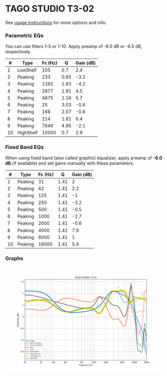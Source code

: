 # TAGO STUDIO T3-02
See [usage instructions](https://github.com/jaakkopasanen/AutoEq#usage) for more options and info.

### Parametric EQs
You can use filters 1-5 or 1-10. Apply preamp of -6.5 dB or -6.5 dB, respectively.

|   # | Type      |   Fc (Hz) |    Q |   Gain (dB) |
|-----|-----------|-----------|------|-------------|
|   1 | LowShelf  |       105 | 0.7  |         2.4 |
|   2 | Peaking   |       233 | 0.65 |        -3.2 |
|   3 | Peaking   |      1392 | 1.63 |        -4.2 |
|   4 | Peaking   |      2877 | 1.91 |         4.5 |
|   5 | Peaking   |      4875 | 1.16 |         5.7 |
|   6 | Peaking   |        25 | 3.03 |        -0.6 |
|   7 | Peaking   |       168 | 2.07 |        -0.6 |
|   8 | Peaking   |       214 | 1.81 |         0.4 |
|   9 | Peaking   |      7649 | 4.95 |        -2.1 |
|  10 | HighShelf |     10000 | 0.7  |         2.9 |

### Fixed Band EQs
When using fixed band (also called graphic) equalizer, apply preamp of **-8.0 dB** (if available) and set gains manually with these parameters.

|   # | Type    |   Fc (Hz) |    Q |   Gain (dB) |
|-----|---------|-----------|------|-------------|
|   1 | Peaking |        31 | 1.41 |         2   |
|   2 | Peaking |        62 | 1.41 |         2.2 |
|   3 | Peaking |       125 | 1.41 |        -1   |
|   4 | Peaking |       250 | 1.41 |        -3.2 |
|   5 | Peaking |       500 | 1.41 |        -0.5 |
|   6 | Peaking |      1000 | 1.41 |        -2.7 |
|   7 | Peaking |      2000 | 1.41 |        -0.6 |
|   8 | Peaking |      4000 | 1.41 |         7.9 |
|   9 | Peaking |      8000 | 1.41 |         1   |
|  10 | Peaking |     16000 | 1.41 |         5.4 |

### Graphs
![](./TAGO%20STUDIO%20T3-02.png)
